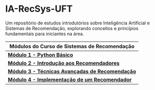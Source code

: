 # IA-RecSys-UFT
Um repositório de estudos introdutórios sobre Inteligência Artificial e Sistemas de Recomendação, explorando conceitos e princípios fundamentais para iniciantes na área.

| **Módulos do Curso de Sistemas de Recomendação** |
|--------------------------------------------------|
| [**Módulo 1 - Python Básico**](#modulo-1)        |
| [**Módulo 2 - Introdução aos Recomendadores**](#modulo-2) |
| [**Módulo 3 - Técnicas Avançadas de Recomendação**](#modulo-3) |
| [**Módulo 4 - Implementação de um Recomendador**](#modulo-4) |
